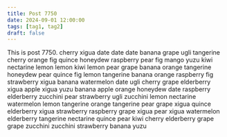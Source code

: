 ```yaml
---
title: Post 7750
date: 2024-09-01 12:00:00
tags: [tag1, tag2]
draft: false
---
```

This is post 7750.
cherry
xigua
date
date
date
banana
grape
ugli
tangerine
cherry
orange
fig
quince
honeydew
raspberry
pear
fig
mango
yuzu
kiwi
nectarine
lemon
lemon
kiwi
lemon
pear
grape
banana
orange
tangerine
honeydew
pear
quince
fig
lemon
tangerine
banana
orange
raspberry
fig
strawberry
xigua
banana
watermelon
date
ugli
cherry
grape
elderberry
xigua
apple
xigua
yuzu
banana
apple
orange
honeydew
date
raspberry
elderberry
zucchini
pear
strawberry
ugli
zucchini
lemon
nectarine
watermelon
lemon
tangerine
orange
tangerine
pear
grape
xigua
quince
elderberry
xigua
strawberry
raspberry
grape
xigua
pear
xigua
watermelon
elderberry
tangerine
nectarine
quince
pear
kiwi
cherry
elderberry
grape
grape
zucchini
zucchini
strawberry
banana
yuzu
